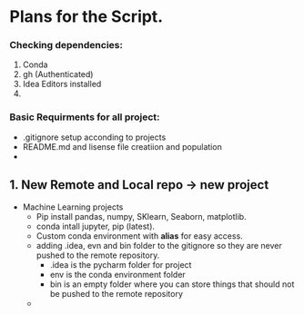 # Plans for the Script.

### Checking dependencies:
1. Conda
2. gh (Authenticated)
3. Idea Editors installed
4. 

### Basic Requirments for all project:
- .gitignore setup acconding to projects
- README.md and lisense file creatiion and population
- 

## 1. New Remote and Local repo -> new project
- Machine Learning projects
  - Pip install pandas, numpy, SKlearn, Seaborn, matplotlib.
  - conda intall jupyter, pip (latest).
  - Custom conda environment with **alias** for easy access.
  - adding .idea, evn and bin folder to the gitignore so they are never pushed to the remote repository.
    - .idea is the pycharm folder for project
    - env is the conda environment folder
    - bin is an empty folder where you can store things that should not be pushed to the remote repository
  - 